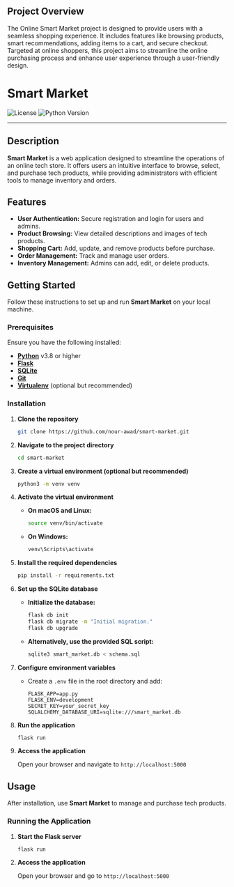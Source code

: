 ## Project Overview
The Online Smart Market project is designed to provide users with a seamless shopping experience. It includes features like browsing products, smart recommendations, adding items to a cart, and secure checkout. Targeted at online shoppers, this project aims to streamline the online purchasing process and enhance user experience through  a user-friendly design.




# Smart Market

![License](https://img.shields.io/badge/license-MIT-blue.svg)
![Python Version](https://img.shields.io/badge/python-3.8%2B-blue.svg)


---

## Description

**Smart Market** is a web application designed to streamline the operations of an online tech store. It offers users an intuitive interface to browse, select, and purchase tech products, while providing administrators with efficient tools to manage inventory and orders.

## Features

- **User Authentication:** Secure registration and login for users and admins.
- **Product Browsing:** View detailed descriptions and images of tech products.
- **Shopping Cart:** Add, update, and remove products before purchase.
- **Order Management:** Track and manage user orders.
- **Inventory Management:** Admins can add, edit, or delete products.

## Getting Started

Follow these instructions to set up and run **Smart Market** on your local machine.

### Prerequisites

Ensure you have the following installed:

- **[Python](https://www.python.org/)** v3.8 or higher
- **[Flask](https://flask.palletsprojects.com/)**
- **[SQLite](https://www.sqlite.org/index.html)**
- **[Git](https://git-scm.com/)**
- **[Virtualenv](https://virtualenv.pypa.io/en/latest/)** (optional but recommended)

### Installation

1. **Clone the repository**

    ```bash
    git clone https://github.com/nour-awad/smart-market.git
    ```

2. **Navigate to the project directory**

    ```bash
    cd smart-market
    ```

3. **Create a virtual environment (optional but recommended)**

    ```bash
    python3 -m venv venv
    ```

4. **Activate the virtual environment**

    - **On macOS and Linux:**

        ```bash
        source venv/bin/activate
        ```

    - **On Windows:**

        ```bash
        venv\Scripts\activate
        ```

5. **Install the required dependencies**

    ```bash
    pip install -r requirements.txt
    ```

6. **Set up the SQLite database**

    - **Initialize the database:**

        ```bash
        flask db init
        flask db migrate -m "Initial migration."
        flask db upgrade
        ```

    - **Alternatively, use the provided SQL script:**

        ```bash
        sqlite3 smart_market.db < schema.sql
        ```

7. **Configure environment variables**

    - Create a `.env` file in the root directory and add:

        ```env
        FLASK_APP=app.py
        FLASK_ENV=development
        SECRET_KEY=your_secret_key
        SQLALCHEMY_DATABASE_URI=sqlite:///smart_market.db
        ```

8. **Run the application**

    ```bash
    flask run
    ```

9. **Access the application**

    Open your browser and navigate to `http://localhost:5000`

## Usage

After installation, use **Smart Market** to manage and purchase tech products.

### Running the Application

1. **Start the Flask server**

    ```bash
    flask run
    ```

2. **Access the application**

    Open your browser and go to `http://localhost:5000`



